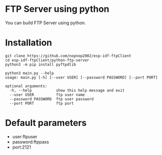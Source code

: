 # FTP Server using python

You can build FTP Server using python.   

# Installation   
```
git clone https://github.com/nopnop2002/esp-idf-ftpClient
cd esp-idf-ftpClient/python-ftp-server
python3 -m pip install pyftpdlib

python3 main.py --help
usage: main.py [-h] [--user USER] [--password PASSWORD] [--port PORT]

optional arguments:
  -h, --help           show this help message and exit
  --user USER          ftp user name
  --password PASSWORD  ftp user password
  --port PORT          ftp port
```

# Default parameters   
- user:ftpuser   
- password:ftppass   
- port:2121   


